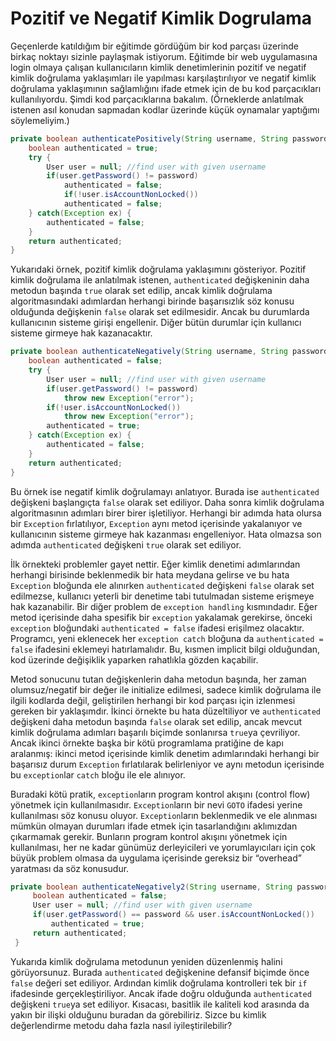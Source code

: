 # Pozitif ve Negatif Kimlik Dogrulama

Geçenlerde katıldığım bir eğitimde gördüğüm bir kod parçası üzerinde birkaç noktayı sizinle paylaşmak istiyorum. Eğitimde 
bir web uygulamasına login olmaya çalışan kullanıcıların kimlik denetimlerinin pozitif ve negatif kimlik doğrulama 
yaklaşımları ile yapılması karşılaştırılıyor ve negatif kimlik doğrulama yaklaşımının sağlamlığını ifade etmek için de 
bu kod parçacıkları kullanılıyordu. Şimdi kod parçacıklarına bakalım. (Örneklerde anlatılmak istenen asıl konudan sapmadan 
kodlar üzerinde küçük oynamalar yaptığımı söylemeliyim.)

```java
private boolean authenticatePositively(String username, String password) {
    boolean authenticated = true;
    try {
        User user = null; //find user with given username
        if(user.getPassword() != password)
            authenticated = false;
            if(!user.isAccountNonLocked())
            authenticated = false;
    } catch(Exception ex) {
        authenticated = false;
    }
    return authenticated;
}
```

Yukarıdaki örnek, pozitif kimlik doğrulama yaklaşımını gösteriyor. Pozitif kimlik doğrulama ile anlatılmak istenen, 
`authenticated` değişkeninin daha metodun başında `true` olarak set edilip, ancak kimlik doğrulama algoritmasındaki 
adımlardan herhangi birinde başarısızlık söz konusu olduğunda değişkenin `false` olarak set edilmesidir. Ancak bu durumlarda 
kullanıcının sisteme girişi engellenir. Diğer bütün durumlar için kullanıcı sisteme girmeye hak kazanacaktır.

```java
private boolean authenticateNegatively(String username, String password) {
    boolean authenticated = false;
    try {
        User user = null; //find user with given username
        if(user.getPassword() != password)
            throw new Exception("error");
        if(!user.isAccountNonLocked())
            throw new Exception("error");
        authenticated = true;
    } catch(Exception ex) {
        authenticated = false;
    }
    return authenticated;
}
```

Bu örnek ise negatif kimlik doğrulamayı anlatıyor. Burada ise `authenticated` değişkeni başlangıçta `false` olarak set 
ediliyor. Daha sonra kimlik doğrulama algoritmasının adımları birer birer işletiliyor. Herhangi bir adımda hata olursa 
bir `Exception` fırlatılıyor, `Exception` aynı metod içerisinde yakalanıyor ve kullanıcının sisteme girmeye hak kazanması 
engelleniyor. Hata olmazsa son adımda `authenticated` değişkeni `true` olarak set ediliyor.

İlk örnekteki problemler gayet nettir. Eğer kimlik denetimi adımlarından herhangi birisinde beklenmedik bir hata meydana 
gelirse ve bu hata `Exception` bloğunda ele alınırken `authenticated` değişkeni `false` olarak set edilmezse, kullanıcı 
yeterli bir denetime tabi tutulmadan sisteme erişmeye hak kazanabilir. Bir diğer problem de `exception handling` kısmındadır. 
Eğer metod içerisinde daha spesifik bir `exception` yakalamak gerekirse, önceki `exception` bloğundaki `authenticated = false` 
ifadesi erişilmez olacaktır. Programcı, yeni eklenecek her `exception catch` bloğuna da `authenticated = false` ifadesini 
eklemeyi hatırlamalıdır. Bu, kısmen implicit bilgi olduğundan, kod üzerinde değişiklik yaparken rahatlıkla gözden kaçabilir.

Metod sonucunu tutan değişkenlerin daha metodun başında, her zaman olumsuz/negatif bir değer ile initialize edilmesi, 
sadece kimlik doğrulama ile ilgili kodlarda değil, geliştirilen herhangi bir kod parçası için izlenmesi gereken bir 
yaklaşımdır. İkinci örnekte bu hata düzeltiliyor ve `authenticated` değişkeni daha metodun başında `false` olarak set 
edilip, ancak mevcut kimlik doğrulama adımları başarılı biçimde sonlanırsa `true`ya çevriliyor. Ancak ikinci örnekte 
başka bir kötü programlama pratiğine de kapı aralanmış: ikinci metod içerisinde kimlik denetim adımlarındaki herhangi 
bir başarısız durum `Exception` fırlatılarak belirleniyor ve aynı metodun içerisinde bu `exception`lar `catch` bloğu ile 
ele alınıyor.

Buradaki kötü pratik, `exception`ların program kontrol akışını (control flow) yönetmek için kullanılmasıdır. 
`Exception`ların bir nevi `GOTO` ifadesi yerine kullanılması söz konusu oluyor. `Exception`ların beklenmedik ve ele 
alınması mümkün olmayan durumları ifade etmek için tasarlandığını aklımızdan çıkarmamak gerekir. Bunların program kontrol 
akışını yönetmek için kullanılması, her ne kadar günümüz derleyicileri ve yorumlayıcıları için çok büyük problem olmasa 
da uygulama içerisinde gereksiz bir “overhead” yaratması da söz konusudur.

```java
private boolean authenticateNegatively2(String username, String password) {
     boolean authenticated = false;
     User user = null; //find user with given username
     if(user.getPassword() == password && user.isAccountNonLocked())
         authenticated = true;
     return authenticated;
 }
```

Yukarıda kimlik doğrulama metodunun yeniden düzenlenmiş halini görüyorsunuz. Burada `authenticated` değişkenine defansif 
biçimde önce `false` değeri set ediliyor. Ardından kimlik doğrulama kontrolleri tek bir `if` ifadesinde gerçekleştiriliyor. 
Ancak ifade doğru olduğunda `authenticated` değişkeni `true`ya set ediliyor. Kısacası, basitlik ile kaliteli kod arasında 
da yakın bir ilişki olduğunu buradan da görebiliriz. Sizce bu kimlik değerlendirme metodu daha fazla nasıl iyileştirilebilir?
